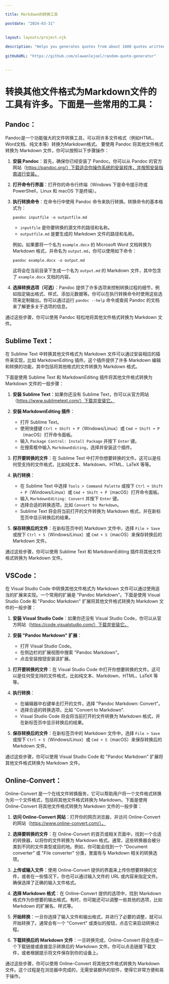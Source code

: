 ```yaml
---

title: Markdown的转换工具

postdate: "2024-03-31"

 
layout: layouts/project.njk
 
description: "Helps you generates quotes from about 1600 quotes written by different authors . Quotes are automatically copied to your clipboards."
 
gitHubURL: "https://github.com/olawanlejoel/random-quote-generator"
 

---
```


# 转换其他文件格式为Markdown文件的工具有许多。下面是一些常用的工具：


## Pandoc：
Pandoc是一个功能强大的文件转换工具，可以将许多文件格式（例如HTML、Word文档、纯文本等）转换为Markdown格式。
要使用 Pandoc 将其他文件格式转换为 Markdown 文件，你可以按照以下步骤操作：

1. **安装 Pandoc**：首先，确保你已经安装了 Pandoc。你可以从 Pandoc 的官方网站（https://pandoc.org/）下载适合你操作系统的安装程序，并按照安装指南进行安装。

2. **打开命令行界面**：打开你的命令行终端（Windows 下是命令提示符或 PowerShell，Linux 和 macOS 下是终端）。

3. **执行转换命令**：在命令行中使用 Pandoc 命令来执行转换。转换命令的基本格式为：

   ```
   pandoc inputfile -o outputfile.md
   ```

   - `inputfile` 是你要转换的源文件的路径和名称。
   - `outputfile.md` 是要生成的 Markdown 文件的路径和名称。

   例如，如果要将一个名为 `example.docx` 的 Microsoft Word 文档转换为 Markdown 格式，并命名为 `output.md`，你可以使用如下命令：

   ```
   pandoc example.docx -o output.md
   ```

   这将会在当前目录下生成一个名为 `output.md` 的 Markdown 文件，其中包含了 `example.docx` 文档的内容。

4. **选择转换选项（可选）**：Pandoc 提供了许多选项来控制转换过程的细节，例如指定输出格式、样式、添加元数据等。你可以在执行转换命令时使用这些选项来定制输出。你可以通过运行 `pandoc --help` 命令或查阅 Pandoc 的文档来了解更多关于选项的信息。

通过这些步骤，你可以使用 Pandoc 轻松地将其他文件格式转换为 Markdown 文件。

## Sublime Text：
在 Sublime Text 中转换其他文件格式为 Markdown 文件可以通过安装相应的插件来实现，比如 MarkdownEditing 插件。这个插件提供了许多 Markdown 编辑和转换的功能，其中包括将其他格式的文件转换为 Markdown 格式。

下面是使用 Sublime Text 和 MarkdownEditing 插件将其他文件格式转换为 Markdown 文件的一般步骤：

1. **安装 Sublime Text**：如果你还没有 Sublime Text，你可以从官方网站（https://www.sublimetext.com/）下载并安装它。

2. **安装 MarkdownEditing 插件**：
   - 打开 Sublime Text。
   - 使用快捷键 `Ctrl + Shift + P`（Windows/Linux）或 `Cmd + Shift + P`（macOS）打开命令面板。
   - 输入 `Package Control: Install Package` 并按下 `Enter` 键。
   - 在搜索框中输入 `MarkdownEditing`，选择并安装这个插件。

3. **打开要转换的文件**：在 Sublime Text 中打开你想要转换的文件。这可以是任何受支持的文件格式，比如纯文本、Markdown、HTML、LaTeX 等等。

4. **执行转换**：
   - 在 Sublime Text 中选择 `Tools > Command Palette` 或按下 `Ctrl + Shift + P`（Windows/Linux）或 `Cmd + Shift + P`（macOS）打开命令面板。
   - 输入 `MarkdownEditing: Convert` 并按下 `Enter` 键。
   - 选择合适的转换选项，比如 `Convert to Markdown`。
   - Sublime Text 将会将当前打开的文件转换为 Markdown 格式，并在新标签页中显示转换后的结果。

5. **保存转换后的文件**：在新标签页中的 Markdown 文件中，选择 `File > Save` 或按下 `Ctrl + S`（Windows/Linux）或 `Cmd + S`（macOS）来保存转换后的 Markdown 文件。

通过这些步骤，你可以使用 Sublime Text 和 MarkdownEditing 插件将其他文件格式转换为 Markdown 文件。

## VSCode：
在 Visual Studio Code 中转换其他文件格式为 Markdown 文件可以通过使用适当的扩展来实现。一个常用的扩展是 "Pandoc Markdown"。下面是使用 Visual Studio Code 和 "Pandoc Markdown" 扩展将其他文件格式转换为 Markdown 文件的一般步骤：

1. **安装 Visual Studio Code**：如果你还没有 Visual Studio Code，你可以从官方网站（https://code.visualstudio.com/）下载并安装它。

2. **安装 "Pandoc Markdown" 扩展**：
   - 打开 Visual Studio Code。
   - 在侧边栏的扩展视图中搜索 "Pandoc Markdown"。
   - 点击安装按钮安装该扩展。

3. **打开要转换的文件**：在 Visual Studio Code 中打开你想要转换的文件。这可以是任何受支持的文件格式，比如纯文本、Markdown、HTML、LaTeX 等等。

4. **执行转换**：
   - 在编辑器中右键单击打开的文件，选择 "Pandoc Markdown: Convert"。
   - 选择合适的转换选项，比如 "Convert to Markdown".
   - Visual Studio Code 将会将当前打开的文件转换为 Markdown 格式，并在新标签页中显示转换后的结果。

5. **保存转换后的文件**：在新标签页中的 Markdown 文件中，选择 `File > Save` 或按下 `Ctrl + S`（Windows/Linux）或 `Cmd + S`（macOS）来保存转换后的 Markdown 文件。

通过这些步骤，你可以使用 Visual Studio Code 和 "Pandoc Markdown" 扩展将其他文件格式转换为 Markdown 文件。

## Online-Convert：
Online-Convert 是一个在线文件转换服务，它可以帮助用户将一个文件格式转换为另一个文件格式，包括将其他文件格式转换为 Markdown。下面是使用 Online-Convert 将其他文件格式转换为 Markdown 文件的一般步骤：

1. **访问 Online-Convert 网站**：打开你的网页浏览器，并访问 Online-Convert 的网站（https://www.online-convert.com/）。

2. **选择要转换的文件**：在 Online-Convert 的首页或相关页面中，找到一个合适的转换器，以将你的文件转换为 Markdown 格式。通常，这些转换器会被分类到不同的文件类型或目的地。例如，你可能会找到一个 "Document converter" 或 "File converter" 分类，里面有与 Markdown 相关的转换选项。

3. **上传或输入文件**：使用 Online-Convert 提供的界面来上传你想要转换的文件，或者在一些情况下，你也可以通过输入文件的 URL 或内容来指定文件。确保选择了正确的输入文件格式。

4. **选择 Markdown 格式**：在 Online-Convert 提供的选项中，找到 Markdown 格式作为你想要的输出格式。有时，你可能还可以调整一些其他的选项，比如 Markdown 的扩展名、样式等。

5. **开始转换**：一旦你选择了输入文件和输出格式，并进行了必要的调整，就可以开始转换了。通常会有一个 "Convert" 或类似的按钮，点击它来启动转换过程。

6. **下载转换后的 Markdown 文件**：一旦转换完成，Online-Convert 将会生成一个下载链接或直接显示转换后的 Markdown 文件。你可以点击链接下载文件，或者根据提示将文件保存到你的设备上。

通过这些步骤，你可以使用 Online-Convert 将其他文件格式转换为 Markdown 文件。这个过程是在浏览器中完成的，无需安装额外的软件，使得它非常方便和易于操作。
